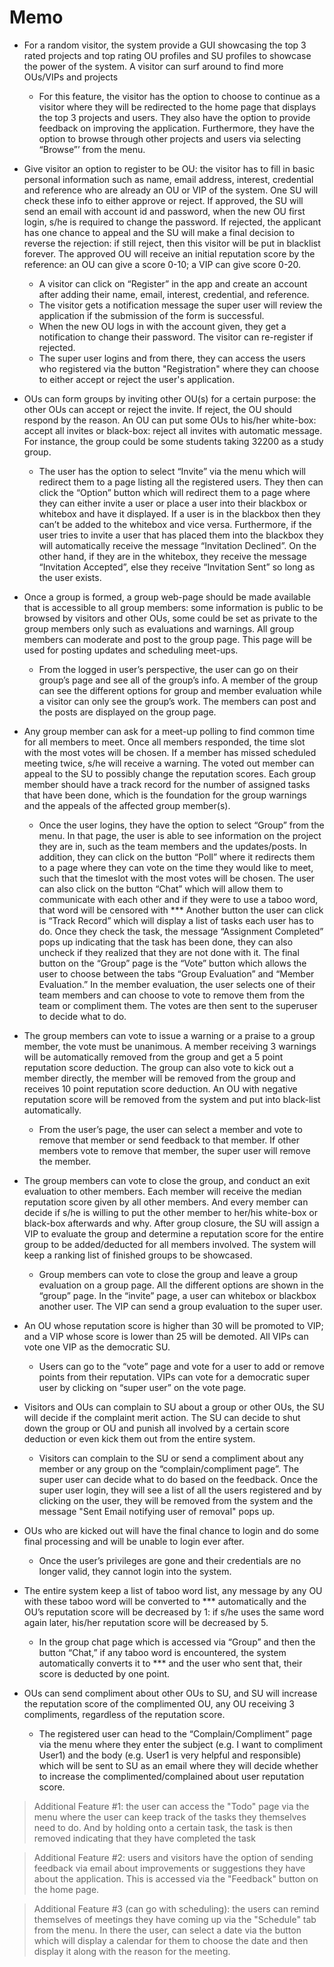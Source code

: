 # Memo 
* For a random visitor, the system provide a GUI showcasing the top 3 rated projects and top rating OU profiles and SU profiles to showcase the power of the system. A visitor can surf around to find more OUs/VIPs and projects
  * For this feature, the visitor has the option to choose to continue as a visitor where they will be redirected to the home page that displays the top 3 projects and users. They also have the option to provide feedback on improving the application. Furthermore, they have the option to browse through other projects and users via selecting “Browse”’ from the menu.

* Give visitor an option to register to be OU: the visitor has to fill in basic personal information such as name, email address, interest, credential and reference who are already an OU or VIP of the system. One SU will check these info to either approve or reject. If approved, the SU will send an email with account id and password, when the new OU first login, s/he is required to change the password. If rejected, the applicant has one chance to appeal and the SU will make a final decision to reverse the rejection: if still reject, then this visitor will be put in blacklist forever. The approved OU will receive an initial reputation score by the reference: an OU can give a score 0-10; a VIP can give score 0-20.
  * A visitor can click on “Register” in the app and create an account after adding their name, email, interest, credential, and reference.
  * The visitor gets a notification message the super user will review the application if the submission of the form is successful. 
  * When the new OU logs in with the account given, they get a notification to change their password. The visitor can re-register if rejected.
  * The super user logins and from there, they can access the users who registered via the button "Registration" where they can choose to either accept or reject the user's application.

* OUs can form groups by inviting other OU(s) for a certain purpose: the other OUs can accept or reject the invite. If reject, the OU should respond by the reason. An OU can put some OUs to his/her white-box: accept all invites or black-box: reject all invites with automatic message. For instance, the group could be some students taking 32200 as a study group.
  * The user has the option to select “Invite” via the menu which will redirect them to a page listing all the registered users. They then can click the “Option” button which will redirect them to a page where they can either invite a user or place a user into their blackbox or whitebox and have it displayed. If a user is in the blackbox then they can’t be added to the whitebox and vice versa. Furthermore, if the user tries to invite a user that has placed them into the blackbox they will automatically receive the message “Invitation Declined”. On the other hand, if they are in the whitebox, they receive the message “Invitation Accepted”, else they receive “Invitation Sent” so long as the user exists.


* Once a group is formed, a group web-page should be made available that is accessible to all group members: some information is public to be browsed by visitors and other OUs, some could be set as private to the group members only such as evaluations and warnings. All group members can moderate and post to the group page. This page will be used for posting updates and scheduling meet-ups.
  * From the logged in user’s perspective, the user can go on their group’s page and see all of the group’s info. A member of the group can see the different options for group and member evaluation while a visitor can only see the group’s work. The members can post and the posts are displayed on the group page.

* Any group member can ask for a meet-up polling to find common time for all members to meet. Once all members responded, the time slot with the most votes will be chosen. If a member has missed scheduled meeting twice, s/he will receive a warning. The voted out member can appeal to the SU to possibly change the reputation scores. Each group member should have a track record for the number of assigned tasks that have been done, which is the foundation for the group warnings and the appeals of the affected group member(s).
  * Once the user logins, they have the option to select “Group” from the menu. In that page, the user is able to see information on the project they are in, such as the team members and the updates/posts. In addition, they can click on the button “Poll” where it redirects them to a page where they can vote on the time they would like to meet, such that the timeslot with the most votes will be chosen. The user can also click on the button “Chat” which will allow them to communicate with each other and if they were to use a taboo word, that word will be censored with *** Another button the user can click is “Track Record” which will display a list of tasks each user has to do. Once they check the task, the message “Assignment Completed” pops up indicating that the task has been done, they can also uncheck if they realized that they are not done with it. The final button on the “Group” page is the “Vote” button which allows the user to choose between the tabs “Group Evaluation” and “Member Evaluation.” In the member evaluation, the user selects one of their team members and can choose to vote to remove them from the team or compliment them. The votes are then sent to the superuser to decide what to do.

* The group members can vote to issue a warning or a praise to a group member, the vote must be unanimous. A member receiving 3 warnings will be automatically removed from the group and get a 5 point reputation score deduction. The group can also vote to kick out a member directly, the member will be removed from the group and receives 10 point reputation score deduction. An OU with negative reputation score will be removed from the system and put into black-list automatically.
  * From the user’s page, the user can select a member and vote to remove that member or send feedback to that member. If other members vote to remove that member, the super user will remove the member.

* The group members can vote to close the group, and conduct an exit evaluation to other members. Each member will receive the median reputation score given by all other members. And every member can decide if s/he is willing to put the other member to her/his white-box or black-box afterwards and why. After group closure, the SU will assign a VIP to evaluate the group and determine a reputation score for the entire group to be added/deducted for all members involved. The system will keep a ranking list of finished groups to be showcased.
  * Group members can vote to close the group and leave a group evaluation on a group page. All the different options are shown in the “group” page. In the “invite” page, a user can whitebox or blackbox another user. The VIP can send a group evaluation to the super user.

* An OU whose reputation score is higher than 30 will be promoted to VIP; and a VIP whose score is lower than 25 will be demoted. All VIPs can vote one VIP as the democratic SU. 
  * Users can go to the “vote” page and vote for a user to add or remove points from their reputation. VIPs can vote for a democratic super user by clicking on “super user” on the vote page.
  
* Visitors and OUs can complain to SU about a group or other OUs, the SU will decide if the complaint merit action. The SU can decide to shut down the group or OU and punish all involved by a certain score deduction or even kick them out from the entire system.
  * Visitors can complain to the SU or send a compliment about any member or any group on the “complain/compliment page”. The super user can decide what to do based on the feedback. Once the super user login, they will see a list of all the users registered and by clicking on the user, they will be removed from the system and the message "Sent Email notifying user of removal" pops up. 

* OUs who are kicked out will have the final chance to login and do some final processing and will be unable to login ever after.
  * Once the user’s privileges are gone and their credentials are no longer valid, they cannot login into the system.

* The entire system keep a list of taboo word list, any message by any OU with these taboo word will be converted to *** automatically and the OU’s reputation score will be decreased by 1: if s/he uses the same word again later, his/her reputation score will be decreased by 5.
  * In the group chat page which is accessed via “Group” and then the button “Chat,” if any taboo word is encountered, the system automatically converts it to *** and the user who sent that, their  score is deducted by one point. 

* OUs can send compliment about other OUs to SU, and SU will increase the reputation score of the complimented OU, any OU receiving 3 compliments, regardless of the reputation score.
  * The registered user can head to the “Complain/Compliment” page via the menu where they enter the subject (e.g. I want to compliment User1) and the body (e.g. User1 is very helpful and responsible) which will be sent to SU as an email where they will decide whether to increase the complimented/complained about user reputation score.

> Additional Feature #1: the user can access the "Todo" page via the menu where the user can keep track of the tasks they themselves need to do. And by holding onto a certain task, the task is then removed indicating that they have completed the task

> Additional Feature #2: users and visitors have the option of sending feedback via email about improvements or suggestions they have about the application. This is accessed via the "Feedback" button on the home page. 

> Additional Feature #3 (can go with scheduling): the users can remind themselves of meetings they have coming up via the "Schedule" tab from the menu. In there the user, can select a date via the button which will display a calendar for them to choose the date and then display it along with the reason for the meeting.

